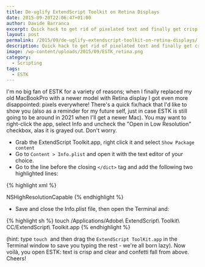 ```yaml
---
title: De-uglify ExtendScript Toolkit on Retina Displays
date: 2015-09-20T22:06:47+01:00
author: Davide Barranca
excerpt: Quick hack to get rid of pixelated text and finally get crisp fonts in Adobe ExtendScript Toolkit on Retina displays.
layout: post
permalink: /2015/09/de-uglify-extendscript-toolkit-on-retina-displays/
description: Quick hack to get rid of pixelated text and finally get crisp fonts in Adobe ExtendScript Toolkit on Retina displays.
image: /wp-content/uploads/2015/09/ESTK_retina.png
category:
  - Scripting
tags:
  - ESTK
---
```


I'm no big fan of ESTK for a variety of reasons; when I finally replaced my old MacBookPro with a newer model with Retina display I got even more disappointed: pixels everywhere! There's a quick fix/hack that I'd like to show you (also as a reminder for my future self, just in case ESTK is still going to be around in 2021 when I'll get a newer Mac). You may want to right-click the app, select Info and uncheck the "Open in Low Resolution" checkbox, alas it is grayed out. Don't worry.

*   Grab the ExtendScript Toolkit.app, right click it and select `Show Package content`
*   Go to `Content > Info.plist` and open it with the text editor of your choice.
*   Go to the line before the closing `</dict>` tag and add the following two highlighted lines:

{% highlight xml %}
<?xml version="1.0" encoding="UTF-8"?>
<!DOCTYPE plist PUBLIC "-//Apple//DTD PLIST 1.0//EN" "http://www.apple.com/DTDs/PropertyList-1.0.dtd">
<plist version="1.0">
<dict>
    <!\-\- LOT OF STUFF HERE... -->
    <key>NSHighResolutionCapable</key>
    <true/>
</dict>
</plist>
{% endhighlight %}

*   Save and close the Info.plist file, then open the Terminal and:

{% highlight sh %}
touch /Applications/Adobe\ ExtendScript\ Toolkit\ CC/ExtendScript\ Toolkit.app
{% endhighlight %}

(hint: type `touch`  and then drag the `ExtendScript ToolKit.app` in the Terminal window to save you typing the rest - we're all born lazy). Now voilà, you open ESTK: text is crisp and clear and confetti fall from above. Cheers!
